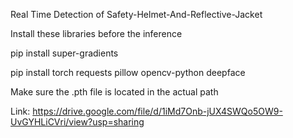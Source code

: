 Real Time Detection of Safety-Helmet-And-Reflective-Jacket

Install these libraries before the inference 


pip install super-gradients


pip install torch requests pillow opencv-python deepface

Make sure the .pth file is located in the actual path

Link: https://drive.google.com/file/d/1iMd7Onb-jUX4SWQo5OW9-UvGYHLiCVri/view?usp=sharing

